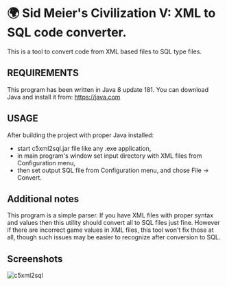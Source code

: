 # :earth_africa: Sid Meier's Civilization V: XML to SQL code converter.
This is a tool to convert code from XML based files to SQL type files.

## REQUIREMENTS
This program has been written in Java 8 update 181.
You can download Java and install it from: https://java.com

## USAGE
After building the project with proper Java installed:
- start c5xml2sql.jar file like any .exe application,
- in main program's window set input directory with XML files from Configuration menu,
- then set output SQL file from Configuration menu, and chose File -> Convert.

## Additional notes
This program is a simple parser. If you have XML files with proper syntax and values then this utility should convert all to SQL files just fine. However if there are incorrect game values in XML files, this tool won't fix those at all, though such issues may be easier to recognize after conversion to SQL.

## Screenshots
![c5xml2sql](https://user-images.githubusercontent.com/80594221/171723872-ecda37c9-a6db-4dc1-a734-c27031321307.png)
